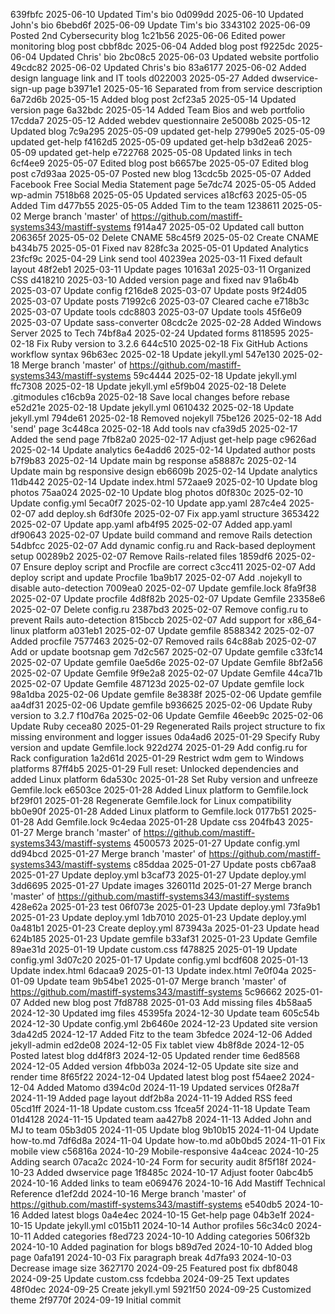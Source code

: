 639fbfc 2025-06-10 Updated Tim's bio
0d099dd 2025-06-10 Updated John's bio
6bebd6f 2025-06-09 Update Tim's bio
3343102 2025-06-09 Posted 2nd Cybersecurity blog
1c21b56 2025-06-06 Edited power monitoring blog post
cbbf8dc 2025-06-04 Added blog post
f9225dc 2025-06-04 Updated Chris' bio
2bc08c5 2025-06-03 Updated website portfolio
49cdc82 2025-06-02 Updated Chris's bio
83a6177 2025-06-02 Added design language link and IT tools
d022003 2025-05-27 Added dwservice-sign-up page
b3971e1 2025-05-16 Separated from from service description
6a72d6b 2025-05-15 Added blog post
2cf23a5 2025-05-14 Updated version page
6a32bdc 2025-05-14 Added Team Bios and web portfolio
17cdda7 2025-05-12 Added webdev questionnaire
2e5008b 2025-05-12 Updated blog
7c9a295 2025-05-09 updated get-help
27990e5 2025-05-09 updated get-help
f4162d5 2025-05-09 updated get-help
b3d2ea6 2025-05-09 updated get-help
e722768 2025-05-08 Updated links in tech
6cf4ee9 2025-05-07 Edited blog post
b6657be 2025-05-07 Edited blog post
c7d93aa 2025-05-07 Posted new blog
13cdc5b 2025-05-07 Added Facebook Free Social Media Statement page
5e7dc74 2025-05-05 Added wp-admin
7518b68 2025-05-05 Updated services
a18cf63 2025-05-05 Added Tim
d477b55 2025-05-05 Added Tim to the team
1238611 2025-05-02 Merge branch 'master' of https://github.com/mastiff-systems343/mastiff-systems
f914a47 2025-05-02 Updated call button
206365f 2025-05-02 Delete CNAME
58c45f9 2025-05-02 Create CNAME
b434b75 2025-05-01 Fixed nav
828fc3a 2025-05-01 Updated Analytics
23fcf9c 2025-04-29 Link send tool
40239ea 2025-03-11 Fixed default layout
48f2eb1 2025-03-11 Update pages
10163a1 2025-03-11 Organized CSS
d418210 2025-03-10 Added version page and fixed nav
91a6b4b 2025-03-07 Update config
f216de8 2025-03-07 Update posts
9f24d05 2025-03-07 Update posts
71992c6 2025-03-07 Cleared cache
e718b3c 2025-03-07 Update tools
cdc8803 2025-03-07 Update tools
45f6e09 2025-03-07 Update sass-converter
08cdc2e 2025-02-28 Added Windows Server 2025 to Tech
74bf8a4 2025-02-24 Updated forms
8118595 2025-02-18 Fix Ruby version to 3.2.6
644c510 2025-02-18 Fix GitHub Actions workflow syntax
96b63ec 2025-02-18 Update jekyll.yml
547e130 2025-02-18 Merge branch 'master' of https://github.com/mastiff-systems343/mastiff-systems
59c4444 2025-02-18 Update jekyll.yml
ffc7308 2025-02-18 Update jekyll.yml
e5f9b04 2025-02-18 Delete .gitmodules
c16cb9a 2025-02-18 Save local changes before rebase
e52d21e 2025-02-18 Update jekyll.yml
0610432 2025-02-18 Update jekyll.yml
794de61 2025-02-18 Removed nojekyll
75be126 2025-02-18 Add 'send' page
3c448ca 2025-02-18 Add tools nav
cfa39d5 2025-02-17 Added the send page
7fb82a0 2025-02-17 Adjust get-help page
c9626ad 2025-02-14 Update analytics
6e4add6 2025-02-14 Updated author posts
b7f9b83 2025-02-14 Update main bg response
a58887c 2025-02-14 Update main bg responsive design
eb6609b 2025-02-14 Update analytics
11db442 2025-02-14 Update index.html
572aae9 2025-02-10 Update blog photos
75aa024 2025-02-10 Update blog photos
d0f830c 2025-02-10 Update config.yml
5eca0f7 2025-02-10 Update app.yaml
287c4e4 2025-02-07 add deploy.sh
6df30fe 2025-02-07 Fix app.yaml structure
3653422 2025-02-07 Update app.yaml
afb4f95 2025-02-07 Added app.yaml
df90643 2025-02-07 Update build command and remove Rails detection
54dbfcc 2025-02-07 Add dynamic config.ru and Rack-based deployment setup
00289b2 2025-02-07 Remove Rails-related files
1859df6 2025-02-07 Ensure deploy script and Procfile are correct
c3cc411 2025-02-07 Add deploy script and update Procfile
1ba9b17 2025-02-07 Add .nojekyll to disable auto-detection
7009ea0 2025-02-07 Update gemfile.lock
8fa9f38 2025-02-07 Update procfile
4d8f82b 2025-02-07 Update Gemfile
23358e6 2025-02-07 Delete config.ru
2387bd3 2025-02-07 Remove config.ru to prevent Rails auto-detection
815bccb 2025-02-07 Add support for x86_64-linux platform
a031eb1 2025-02-07 Update gemfile
8588342 2025-02-07 Added procfile
7577463 2025-02-07 Removed rails
64c88ab 2025-02-07 Add or update bootsnap gem
7d2c567 2025-02-07 Update gemfile
c33fc14 2025-02-07 Update gemfile
0ae5d6e 2025-02-07 Update Gemfile
8bf2a56 2025-02-07 Update Gemfile
9f9e2a8 2025-02-07 Update Gemfile
44ca71b 2025-02-07 Update Gemfile
487123d 2025-02-07 Update gemfile lock
98a1dba 2025-02-06 Update gemfile
8e3838f 2025-02-06 Update gemfile
aa4df31 2025-02-06 Update gemfile
b936625 2025-02-06 Update Ruby version to 3.2.7
f10d76a 2025-02-06 Update Gemfile
46eeb9c 2025-02-06 Update Ruby
cecea80 2025-01-29 Regenerated Rails project structure to fix missing environment and logger issues
0da4ad6 2025-01-29 Specify Ruby version and update Gemfile.lock
922d274 2025-01-29 Add config.ru for Rack configuration
1a2d61d 2025-01-29 Restrict wdm gem to Windows platforms
87ff4b5 2025-01-29 Full reset: Unlocked dependencies and added Linux platform
6da530c 2025-01-28 Set Ruby version and unfreeze Gemfile.lock
e6503ce 2025-01-28 Added Linux platform to Gemfile.lock
bf29f01 2025-01-28 Regenerate Gemfile.lock for Linux compatibility
bb0e90f 2025-01-28 Added Linux platform to Gemfile.lock
0177b51 2025-01-28 Add Gemfile.lock
9c4edaa 2025-01-28 Update css
204fb43 2025-01-27 Merge branch 'master' of https://github.com/mastiff-systems343/mastiff-systems
4500573 2025-01-27 Update config.yml
dd94bcd 2025-01-27 Merge branch 'master' of https://github.com/mastiff-systems343/mastiff-systems
c85ddaa 2025-01-27 Update posts
cb67aa8 2025-01-27 Update deploy.yml
b3caf73 2025-01-27 Update deploy.yml
3dd6695 2025-01-27 Update images
326011d 2025-01-27 Merge branch 'master' of https://github.com/mastiff-systems343/mastiff-systems
428e62a 2025-01-23 test
06f073e 2025-01-23 Update deploy.yml
73fa9b1 2025-01-23 Update deploy.yml
1db7010 2025-01-23 Update deploy.yml
0a481b1 2025-01-23 Create deploy.yml
873943a 2025-01-23 Update head
624b185 2025-01-23 Update gemfile
b33af31 2025-01-23 Update Gemfile
89ae31d 2025-01-19 Update custom.css
f478825 2025-01-19 Update config.yml
3d07c20 2025-01-17 Update config.yml
bcdf608 2025-01-13 Update index.html
6dacaa9 2025-01-13 Update index.html
7e0f04a 2025-01-09 Update team
9b54be1 2025-01-07 Merge branch 'master' of https://github.com/mastiff-systems343/mastiff-systems
5c96662 2025-01-07 Added new blog post
7fd8788 2025-01-03 Add missing files
4b58aa5 2024-12-30 Updated img files
45395fa 2024-12-30 Update team
605c54b 2024-12-30 Update config.yml
2b6460e 2024-12-23 Updated site version
3da42d5 2024-12-17 Added Fitz to the team
3bfedce 2024-12-06 Added jekyll-admin
ed2de08 2024-12-05 Fix tablet view
4b8f8de 2024-12-05 Posted latest blog
dd4f8f3 2024-12-05 Updated render time
6ed8568 2024-12-05 Added version
4fbb03a 2024-12-05 Update site size and render time
8f65f22 2024-12-04 Updated latest blog post
f54aee2 2024-12-04 Added Matomo
d394c0d 2024-11-19 Updated services
0f28a7f 2024-11-19 Added page layout
ddf2b8a 2024-11-19 Added RSS feed
05cd1ff 2024-11-18 Update custom.css
1fcea5f 2024-11-18 Update Team
01d4128 2024-11-15 Updated team
aa427b8 2024-11-13 Added John and MJ to team
05b3d05 2024-11-05 Update blog
9b10b15 2024-11-04 Update how-to.md
7df6d8a 2024-11-04 Update how-to.md
a0b0bd5 2024-11-01 Fix mobile view
c56816a 2024-10-29 Mobile-responsive
4a4ceac 2024-10-25 Adding search
07aca2c 2024-10-24 Form for security audit
8f5f18f 2024-10-23 Added dwservice page
1f8485c 2024-10-17 Adjust footer
0abc4b5 2024-10-16 Added links to team
e069476 2024-10-16 Add Mastiff Technical Reference
d1ef2dd 2024-10-16 Merge branch 'master' of https://github.com/mastiff-systems343/mastiff-systems
e540db5 2024-10-16 Added latest blogs
0a4e4ec 2024-10-15 Get-help page
04b3e1f 2024-10-15 Update jekyll.yml
c015b11 2024-10-14 Author profiles
56c34c0 2024-10-11 Added categories
f8ed723 2024-10-10 Adding categories
506f32b 2024-10-10 Added pagination for blogs
b89d7ed 2024-10-10 Added blog page
0afa191 2024-10-03 Fix paragraph break
4d7fa93 2024-10-03 Decrease image size
3627170 2024-09-25 Featured post fix
dbf8048 2024-09-25 Update custom.css
fcdebba 2024-09-25 Text updates
48f0dec 2024-09-25 Create jekyll.yml
5921f50 2024-09-25 Customized theme
2f9770f 2024-09-19 Initial commit
